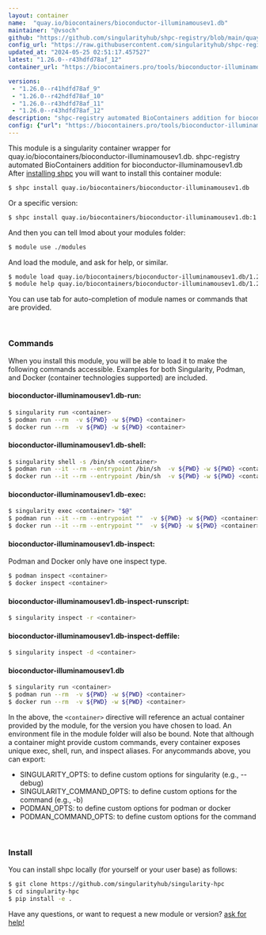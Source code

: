 ```yaml
---
layout: container
name:  "quay.io/biocontainers/bioconductor-illuminamousev1.db"
maintainer: "@vsoch"
github: "https://github.com/singularityhub/shpc-registry/blob/main/quay.io/biocontainers/bioconductor-illuminamousev1.db/container.yaml"
config_url: "https://raw.githubusercontent.com/singularityhub/shpc-registry/main/quay.io/biocontainers/bioconductor-illuminamousev1.db/container.yaml"
updated_at: "2024-05-25 02:51:17.457527"
latest: "1.26.0--r43hdfd78af_12"
container_url: "https://biocontainers.pro/tools/bioconductor-illuminamousev1.db"

versions:
 - "1.26.0--r41hdfd78af_9"
 - "1.26.0--r42hdfd78af_10"
 - "1.26.0--r43hdfd78af_11"
 - "1.26.0--r43hdfd78af_12"
description: "shpc-registry automated BioContainers addition for bioconductor-illuminamousev1.db"
config: {"url": "https://biocontainers.pro/tools/bioconductor-illuminamousev1.db", "maintainer": "@vsoch", "description": "shpc-registry automated BioContainers addition for bioconductor-illuminamousev1.db", "latest": {"1.26.0--r43hdfd78af_12": "sha256:22d868485c9d78101e779a877d2a881cb3f057b66108814735f45284f0c69a3e"}, "tags": {"1.26.0--r41hdfd78af_9": "sha256:5cedf7992a12bacdc76915d5743ff0634e448cfe2b1a695aca733f79a9167303", "1.26.0--r42hdfd78af_10": "sha256:3e165ee08ea602eb69fa48de41a806af1a47b23fb2341b7869afa9871706d1b2", "1.26.0--r43hdfd78af_11": "sha256:847bade0b59192f1b380635ca668f8253349ebda0983a196588f39dfac578b9c", "1.26.0--r43hdfd78af_12": "sha256:22d868485c9d78101e779a877d2a881cb3f057b66108814735f45284f0c69a3e"}, "docker": "quay.io/biocontainers/bioconductor-illuminamousev1.db"}
---
```


This module is a singularity container wrapper for quay.io/biocontainers/bioconductor-illuminamousev1.db.
shpc-registry automated BioContainers addition for bioconductor-illuminamousev1.db
After [installing shpc](#install) you will want to install this container module:


```bash
$ shpc install quay.io/biocontainers/bioconductor-illuminamousev1.db
```

Or a specific version:

```bash
$ shpc install quay.io/biocontainers/bioconductor-illuminamousev1.db:1.26.0--r43hdfd78af_12
```

And then you can tell lmod about your modules folder:

```bash
$ module use ./modules
```

And load the module, and ask for help, or similar.

```bash
$ module load quay.io/biocontainers/bioconductor-illuminamousev1.db/1.26.0--r43hdfd78af_12
$ module help quay.io/biocontainers/bioconductor-illuminamousev1.db/1.26.0--r43hdfd78af_12
```

You can use tab for auto-completion of module names or commands that are provided.

<br>

### Commands

When you install this module, you will be able to load it to make the following commands accessible.
Examples for both Singularity, Podman, and Docker (container technologies supported) are included.

#### bioconductor-illuminamousev1.db-run:

```bash
$ singularity run <container>
$ podman run --rm  -v ${PWD} -w ${PWD} <container>
$ docker run --rm  -v ${PWD} -w ${PWD} <container>
```

#### bioconductor-illuminamousev1.db-shell:

```bash
$ singularity shell -s /bin/sh <container>
$ podman run --it --rm --entrypoint /bin/sh  -v ${PWD} -w ${PWD} <container>
$ docker run --it --rm --entrypoint /bin/sh  -v ${PWD} -w ${PWD} <container>
```

#### bioconductor-illuminamousev1.db-exec:

```bash
$ singularity exec <container> "$@"
$ podman run --it --rm --entrypoint ""  -v ${PWD} -w ${PWD} <container> "$@"
$ docker run --it --rm --entrypoint ""  -v ${PWD} -w ${PWD} <container> "$@"
```

#### bioconductor-illuminamousev1.db-inspect:

Podman and Docker only have one inspect type.

```bash
$ podman inspect <container>
$ docker inspect <container>
```

#### bioconductor-illuminamousev1.db-inspect-runscript:

```bash
$ singularity inspect -r <container>
```

#### bioconductor-illuminamousev1.db-inspect-deffile:

```bash
$ singularity inspect -d <container>
```



#### bioconductor-illuminamousev1.db

```bash
$ singularity run <container>
$ podman run --rm  -v ${PWD} -w ${PWD} <container>
$ docker run --rm  -v ${PWD} -w ${PWD} <container>
```


In the above, the `<container>` directive will reference an actual container provided
by the module, for the version you have chosen to load. An environment file in the
module folder will also be bound. Note that although a container
might provide custom commands, every container exposes unique exec, shell, run, and
inspect aliases. For anycommands above, you can export:

 - SINGULARITY_OPTS: to define custom options for singularity (e.g., --debug)
 - SINGULARITY_COMMAND_OPTS: to define custom options for the command (e.g., -b)
 - PODMAN_OPTS: to define custom options for podman or docker
 - PODMAN_COMMAND_OPTS: to define custom options for the command

<br>

### Install

You can install shpc locally (for yourself or your user base) as follows:

```bash
$ git clone https://github.com/singularityhub/singularity-hpc
$ cd singularity-hpc
$ pip install -e .
```

Have any questions, or want to request a new module or version? [ask for help!](https://github.com/singularityhub/singularity-hpc/issues)